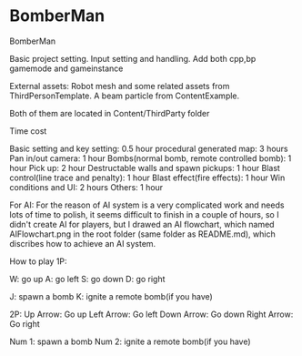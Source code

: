 # BomberMan
BomberMan


Basic project setting. Input setting and handling. Add both cpp,bp gamemode and gameinstance

External assets:
Robot mesh and some related assets from ThirdPersonTemplate.
A beam particle from ContentExample.

Both of them are located in Content/ThirdParty folder


Time cost

Basic setting and key setting: 0.5 hour
procedural generated map: 3 hours
Pan in/out camera: 1 hour
Bombs(normal bomb, remote controlled bomb): 1 hour
Pick up: 2 hour
Destructable walls and spawn pickups: 1 hour
Blast control(line trace and penalty): 1 hour
Blast effect(fire effects): 1 hour
Win conditions and UI: 2 hours
Others: 1 hour


For AI:
For the reason of AI system is a very complicated work and needs lots of time to polish, it seems difficult to finish in a couple of hours, so I didn't create AI for players, but I drawed an AI flowchart, which named AIFlowchart.png in the root folder (same folder as README.md), which discribes how to achieve an AI system.



How to play
1P: 

W: go up
A: go left
S: go down
D: go right

J: spawn a bomb
K: ignite a remote bomb(if you have)

2P:
Up Arrow: Go up
Left Arrow: Go left
Down Arrow: Go down
Right Arrow: Go right

Num 1: spawn a bomb
Num 2: ignite a remote bomb(if you have)

